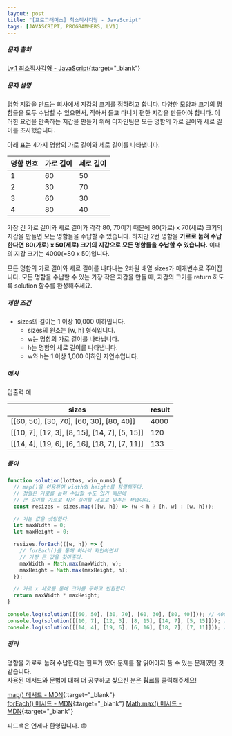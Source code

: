 ```yaml
---
layout: post
title: "[프로그래머스] 최소직사각형 - JavaScript"
tags: [JAVASCRIPT, PROGRAMMERS, LV1]
---
```


##### 문제 출처

[Lv.1 최소직사각형 - JavaScript](https://school.programmers.co.kr/learn/courses/30/lessons/86491?language=javascript){:target="\_blank"}

##### 문제 설명

명함 지갑을 만드는 회사에서 지갑의 크기를 정하려고 합니다. 다양한 모양과 크기의 명함들을 모두 수납할 수 있으면서, 작아서 들고 다니기 편한 지갑을 만들어야 합니다. 이러한 요건을 만족하는 지갑을 만들기 위해 디자인팀은 모든 명함의 가로 길이와 세로 길이를 조사했습니다.

아래 표는 4가지 명함의 가로 길이와 세로 길이를 나타냅니다.

| 명함 번호 | 가로 길이 | 세로 길이 |
| --------- | --------- | --------- |
| 1         | 60        | 50        |
| 2         | 30        | 70        |
| 3         | 60        | 30        |
| 4         | 80        | 40        |

가장 긴 가로 길이와 세로 길이가 각각 80, 70이기 때문에 80(가로) x 70(세로) 크기의 지갑을 만들면 모든 명함들을 수납할 수 있습니다. 하지만 2번 명함을 **가로로 눕혀 수납한다면 80(가로) x 50(세로) 크기의 지갑으로 모든 명함들을 수납할 수 있습니다.** 이때의 지갑 크기는 4000(=80 x 50)입니다.

모든 명함의 가로 길이와 세로 길이를 나타내는 2차원 배열 sizes가 매개변수로 주어집니다. 모든 명함을 수납할 수 있는 가장 작은 지갑을 만들 때, 지갑의 크기를 return 하도록 solution 함수를 완성해주세요.

##### 제한 조건

- sizes의 길이는 1 이상 10,000 이하입니다.
  - sizes의 원소는 [w, h] 형식입니다.
  - w는 명함의 가로 길이를 나타냅니다.
  - h는 명함의 세로 길이를 나타냅니다.
  - w와 h는 1 이상 1,000 이하인 자연수입니다.

##### 예시

입출력 예

| sizes                                         | result |
| --------------------------------------------- | ------ |
| [[60, 50], [30, 70], [60, 30], [80, 40]]      | 4000   |
| [[10, 7], [12, 3], [8, 15], [14, 7], [5, 15]] | 120    |
| [[14, 4], [19, 6], [6, 16], [18, 7], [7, 11]] | 133    |

##### 풀이

```javascript
function solution(lottos, win_nums) {
  // map()을 이용하여 width와 height를 정렬해준다.
  // 정렬은 가로를 눕혀 수납할 수도 있기 때문에
  // 큰 길이를 가로로 작은 길이를 세로로 맞추는 작업이다.
  const resizes = sizes.map(([w, h]) => (w < h ? [h, w] : [w, h]));

  // 기본 값을 셋팅한다.
  let maxWidth = 0;
  let maxHeight = 0;

  resizes.forEach(([w, h]) => {
    // forEach()를 통해 하나씩 확인하면서
    // 가장 큰 값을 찾아준다.
    maxWidth = Math.max(maxWidth, w);
    maxHeight = Math.max(maxHeight, h);
  });

  // 가로 x 세로를 통해 크기를 구하고 반환한다.
  return maxWidth * maxHeight;
}

console.log(solution([[60, 50], [30, 70], [60, 30], [80, 40]])); // 4000
console.log(solution([[10, 7], [12, 3], [8, 15], [14, 7], [5, 15]])); // 120
console.log(solution([[14, 4], [19, 6], [6, 16], [18, 7], [7, 11]])); // 133
```

##### 정리

명함을 가로로 눕혀 수납한다는 힌트가 있어 문제를 잘 읽어야지 풀 수 있는 문제였던 것 같습니다.<br />
사용된 메서드와 문법에 대해 더 공부하고 싶으신 분은 **링크**를 클릭해주세요!

[map() 메서드 - MDN](https://developer.mozilla.org/ko/docs/Web/JavaScript/Reference/Global_Objects/Array/map){:target="_blank"}<br />
[forEach() 메서드 - MDN](https://developer.mozilla.org/ko/docs/Web/JavaScript/Reference/Global_Objects/Array/forEach){:target="\_blank"}
[Math.max() 메서드 - MDN](https://developer.mozilla.org/ko/docs/Web/JavaScript/Reference/Global_Objects/Math/max){:target="\_blank"}<br />

피드백은 언제나 환영입니다. 😊
